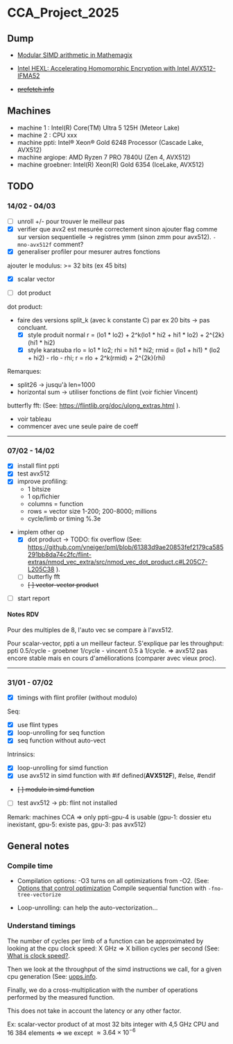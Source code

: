 # CCA_Project_2025


## Dump

- [Modular SIMD arithmetic in Mathemagix](https://arxiv.org/pdf/1407.3383)
- [Intel HEXL: Accelerating Homomorphic Encryption with Intel AVX512-IFMA52](https://arxiv.org/pdf/2103.16400)

- ~~[prefetch info](https://stackoverflow.com/questions/48994494/how-to-properly-use-prefetch-instructions)~~

## Machines

- machine 1 : Intel(R) Core(TM) Ultra 5 125H  (Meteor Lake)
- machine 2 : CPU xxx
- machine ppti: Intel® Xeon® Gold 6248 Processor  (Cascade Lake, AVX512)
- machine argiope: AMD Ryzen 7 PRO 7840U  (Zen 4, AVX512)
- machine groebner: Intel(R) Xeon(R) Gold 6354  (IceLake, AVX512)

## TODO

### 14/02 - 04/03

- [ ] unroll +/- pour trouver le meilleur pas
- [X] verifier que avx2 est mesurée correctement sinon ajouter flag comme sur version sequentielle -> registres ymm (sinon zmm pour avx512). `-mno-avx512f` comment?
- [X] generaliser profiler pour mesurer autres fonctions

ajouter le modulus: >= 32 bits (ex 45 bits)
- [X] scalar vector
- [ ] dot product


dot product:
- faire des versions split_k (avec k constante C) par ex 20 bits -> pas concluant.
    - [X] style produit normal 
        r = (lo1 * lo2) + 2^k(lo1 * hi2 + hi1 * lo2) + 2^{2k}(hi1 * hi2)
    - [X] style karatsuba 
        rlo = lo1 * lo2;
        rhi = hi1 * hi2;
        rmid = (lo1 + hi1) * (lo2 + hi2) - rlo - rhi;
        r = rlo + 2^k(rmid) + 2^{2k}(rhi)

Remarques:
- split26 -> jusqu'à len=1000
- horizontal sum -> utiliser fonctions de flint (voir fichier Vincent)


butterfly fft: (See: https://flintlib.org/doc/ulong_extras.html ).
- voir tableau
- commencer avec une seule paire de coeff

___
### 07/02 - 14/02

- [X] install flint ppti
- [X] test avx512
- [X] improve profiling: 
    * 1 bitsize
    * 1 op/fichier 
    * columns = function
    * rows = vector size 1-200; 200-8000; millions
    * cycle/limb or timing %.3e

- implem other op
    - [X] dot product -> TODO: fix overflow (See: https://github.com/vneiger/pml/blob/61383d9ae20853fef2179ca585291bb8da74c2fc/flint-extras/nmod_vec_extra/src/nmod_vec_dot_product.c#L205C7-L205C38 ).
    - [ ] butterfly fft
    - ~~[ ] vector-vector product~~

- [ ] start report

#### Notes RDV

Pour des multiples de 8, l'auto vec se compare à l'avx512.

Pour scalar-vector, ppti a un meilleur facteur. S'explique par les throughput: ppti 0.5/cycle - groebner 1/cycle - vincent 0.5 à 1/cycle.
=> avx512 pas encore stable mais en cours d'améliorations (comparer avec vieux proc).


___
### 31/01 - 07/02

- [x] timings with flint profiler (without modulo)

Seq:
- [X] use flint types
- [X] loop-unrolling for seq function
- [X] seq function without auto-vect

Intrinsics:
- [X] loop-unrolling for simd function
- [X] use avx512 in simd function with #if defined(__AVX512F__), #else, #endif
- ~~[ ] modulo in simd function~~
- [ ] test avx512 -> pb: flint not installed

Remark: machines CCA => only ppti-gpu-4 is usable (gpu-1: dossier etu inexistant, gpu-5: existe pas, gpu-3: pas avx512)


## General notes

### Compile time

- Compilation options: -O3 turns on all optimizations from -O2. (See: [Options that control optimization](https://gcc.gnu.org/onlinedocs/gcc/Optimize-Options.html)
Compile sequential function with `-fno-tree-vectorize`

- Loop-unrolling: can help the auto-vectorization...


### Understand timings

The number of cycles per limb of a function can be approximated by looking at the cpu clock speed:
X GHz => X billion cycles per second (See: [What is clock speed?](https://www.intel.com/content/www/us/en/gaming/resources/cpu-clock-speed.html ).

Then we look at the throughput of the simd instructions we call, for a given cpu generation (See: [uops.info](https://uops.info/table.html ).

Finally, we do a cross-multiplication with the number of operations performed by the measured function.

This does not take in account the latency or any other factor.

Ex: scalar-vector product of at most 32 bits integer with 4,5 GHz CPU and 16 384 elements
=> we except $\approx 3.64 \times 10^{-6}$

